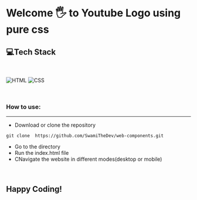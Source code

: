 # Welcome 🖐 to Youtube Logo using pure css



## 💻Tech Stack
<br>

![HTML](https://img.shields.io/badge/html5%20-%23E34F26.svg?&style=for-the-badge&logo=html5&logoColor=white)
![CSS](https://img.shields.io/badge/css3%20-%231572B6.svg?&style=for-the-badge&logo=css3&logoColor=white)

<br>

### How to use:

---

- Download or clone the repository

```
git clone  https://github.com/SwamiTheDev/web-components.git
```

- Go to the directory
- Run the index.html file
- CNavigate the website in different modes(desktop or mobile)

<br>

## Happy Coding!